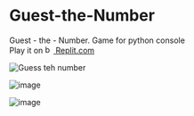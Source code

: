 # Guest-the-Number
Guest - the - Number. Game for python console <br>
Play it on <a href="https://replit.com/@IvayloVelkov/Rock-Paper-Scissors?v=1">
<img class="#gh-light-mode-only" src="https://seeklogo.com/images/R/replit-icon-logo-A666709FE9-seeklogo.com.png" alt="bootstrap" width="15" height="15"/>
Replit.com</a>


![Guess teh number](https://user-images.githubusercontent.com/114020789/221370869-8d8aab4e-ba9a-4c0e-952c-14fd8f1c52d5.png)



![image](https://user-images.githubusercontent.com/114020789/221370994-7782c546-e0f9-4237-b9d9-d57a9f6503c1.png)


![image](https://user-images.githubusercontent.com/114020789/221371045-7aa45ad5-1750-442d-8e33-6fbbfdfcd0dc.png)
